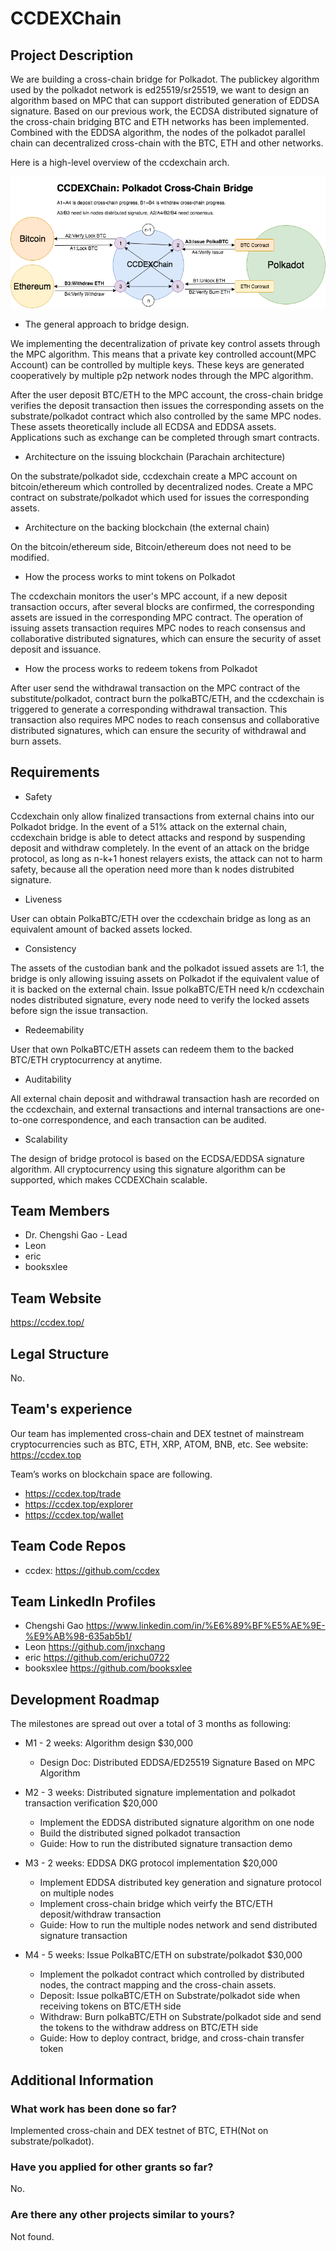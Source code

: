# CCDEXChain
## Project Description
We are building a cross-chain bridge for Polkadot. 
The publickey algorithm used by the polkadot network is ed25519/sr25519, we want to design an algorithm based on MPC that can support distributed generation of EDDSA signature. Based on our previous work, the ECDSA distributed signature of the cross-chain bridging BTC and ETH networks has been implemented. Combined with the EDDSA algorithm, the nodes of the polkadot parallel chain can decentralized cross-chain with the BTC, ETH and other networks.

Here is a high-level overview of the ccdexchain arch.

![ccdexchain-arch](https://raw.githubusercontent.com/ccdex/cc-docs/master/polkadot/bridge/ccdexchain-arch.png)

* The general approach to bridge design.

We implementing the decentralization of private key control assets through the MPC algorithm. This means that a private key controlled account(MPC Account) can be controlled by multiple keys. These keys are generated cooperatively by multiple p2p network nodes through the MPC algorithm.  

After the user deposit BTC/ETH to the MPC account, the cross-chain bridge verifies the deposit transaction then issues the corresponding assets on the substrate/polkadot contract which also controlled by the same MPC nodes. These assets theoretically include all ECDSA and EDDSA assets. Applications such as exchange can be completed through smart contracts.

* Architecture on the issuing blockchain (Parachain architecture)

On the substrate/polkadot side, ccdexchain create a MPC account on bitcoin/ethereum which controlled by decentralized nodes. Create a MPC contract on substrate/polkadot which used for issues the corresponding assets.

* Architecture on the backing blockchain (the external chain)

On the bitcoin/ethereum side,  Bitcoin/ethereum does not need to be modified.

* How the process works to mint tokens on Polkadot

The ccdexchain monitors the user's MPC account, if a new deposit transaction occurs, after several blocks are confirmed, the corresponding assets are issued in the corresponding MPC contract. The operation of issuing assets transaction requires MPC nodes to reach consensus and collaborative distributed signatures, which can ensure the security of asset deposit and issuance.

* How the process works to redeem tokens from Polkadot

After user send the withdrawal transaction on the MPC contract of the substitute/polkadot, contract burn the polkaBTC/ETH, and the ccdexchain is triggered to generate a corresponding withdrawal transaction. This transaction also requires MPC nodes to reach consensus and collaborative distributed signatures,  which can ensure the security of withdrawal and burn assets. 

## Requirements

* Safety

Ccdexchain only allow finalized transactions from external chains into our Polkadot bridge. In the event of a 51% attack on the external chain, ccdexchain bridge is able to detect attacks and respond by suspending deposit and withdraw completely. In the event of an attack on the bridge protocol, as long as n-k+1 honest relayers exists, the attack can not to harm safety,  because all the operation need more than k nodes distrubited signature. 

* Liveness 

User can obtain PolkaBTC/ETH over the ccdexchain bridge as long as an equivalent amount of backed assets locked.

* Consistency

The assets of the custodian bank and the polkadot issued assets are 1:1, the bridge is only allowing issuing assets on Polkadot if the equivalent value of it is backed on the external chain. Issue polkaBTC/ETH need k/n ccdexchain nodes distributed signature, every node need to verify the locked assets before sign the issue transaction.

* Redeemability

User that own PolkaBTC/ETH assets can redeem them to the backed BTC/ETH cryptocurrency at anytime.

* Auditability

All external chain deposit and withdrawal transaction hash are recorded on the ccdexchain, and external transactions and internal transactions are one-to-one correspondence, and each transaction can be audited.

* Scalability

The design of  bridge protocol is based on the ECDSA/EDDSA signature algorithm. All cryptocurrency using this signature algorithm can be supported, which makes CCDEXChain scalable.

## Team Members
* Dr. Chengshi Gao - Lead
* Leon
* eric
* booksxlee

## Team Website
https://ccdex.top/

## Legal Structure
No.

## Team's experience
Our team has implemented cross-chain and DEX testnet of mainstream cryptocurrencies such as BTC, ETH, XRP, ATOM, BNB, etc. See website: https://ccdex.top

Team’s works on blockchain space are following.
* https://ccdex.top/trade
* https://ccdex.top/explorer
* https://ccdex.top/wallet
    

## Team Code Repos
* ccdex: https://github.com/ccdex

## Team LinkedIn Profiles
* Chengshi Gao https://www.linkedin.com/in/%E6%89%BF%E5%AE%9E-%E9%AB%98-635ab5b1/
* Leon  https://github.com/jnxchang
* eric  https://github.com/erichu0722
* booksxlee https://github.com/booksxlee


## Development Roadmap
The milestones are spread out over a total of 3 months as following:
- M1 - 2 weeks: Algorithm design $30,000
  - Design Doc: Distributed EDDSA/ED25519 Signature Based on MPC Algorithm


- M2 - 3 weeks: Distributed signature implementation and polkadot transaction verification $20,000
  - Implement the EDDSA distributed signature algorithm on one node
  - Build the distributed signed polkadot transaction  
  - Guide: How to run the distributed signature transaction demo


- M3 - 2 weeks:  EDDSA DKG protocol implementation $20,000
  - Implement EDDSA distributed key generation and signature protocol on multiple nodes
  - Implement cross-chain bridge which veirfy the BTC/ETH deposit/withdraw transaction
  - Guide: How to run the multiple nodes network and send distributed signature transaction


- M4 - 5 weeks: Issue PolkaBTC/ETH on substrate/polkadot $30,000
  - Implement the polkadot contract which controlled by distributed nodes, the contract mapping and the cross-chain assets.
  - Deposit: Issue polkaBTC/ETH on Substrate/polkadot side when receiving tokens on BTC/ETH side
  - Withdraw: Burn polkaBTC/ETH on Substrate/polkadot side and send the tokens to the withdraw address on BTC/ETH side
  - Guide: How to deploy contract, bridge, and cross-chain transfer token


## Additional Information
### What work has been done so far?
Implemented cross-chain and DEX testnet of BTC, ETH(Not on substrate/polkadot). 

### Have you applied for other grants so far?
No.

### Are there any other projects similar to yours?
Not found.
